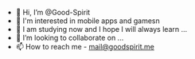 - 👋 Hi, I’m @Good-Spirit
- 👀 I'm interested in mobile apps and gamesn
- 🌱 I am studying now and I hope I will always learn ...
- 💞️ I’m looking to collaborate on ...
- 📫 How to reach me - mail@goodspirit.me

<!---
Good-Spirit/Good-Spirit is a ✨ special ✨ repository because its `README.md` (this file) appears on your GitHub profile.
You can click the Preview link to take a look at your changes.
--->
